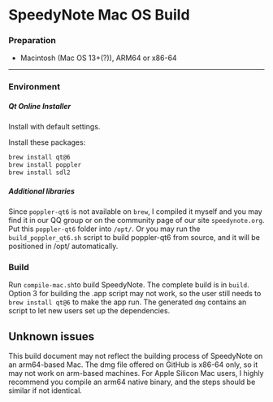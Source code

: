 # SpeedyNote Mac OS Build


### Preparation

- Macintosh (Mac OS 13+(?)), ARM64 or x86-64

---

### Environment

##### Qt Online Installer

Install with default settings.

Install these packages:

```zsh
brew install qt@6
brew install poppler
brew install sdl2

```
##### Additional libraries

Since `poppler-qt6` is not available on `brew`, I compiled it myself and you may find it in our QQ group or on the community page of our site `speedynote.org`. Put this `poppler-qt6`  folder into `/opt/`. Or you may run the `build_poppler_qt6.sh` script to build poppler-qt6 from source, and it will be positioned in /opt/ automatically. 

### Build

Run `compile-mac.sh`to build SpeedyNote. The complete build is in `build`. Option 3 for building the .app script may not work, so the user still needs to `brew install qt@6` to make the app run. The generated `dmg` contains an script to let new users set up the dependencies.

## Unknown issues

This build document may not reflect the building process of SpeedyNote on an arm64-based Mac. The dmg file offered on GitHub is x86-64 only, so it may not work on arm-based machines. For Apple Silicon Mac users, I highly recommend you compile an arm64 native binary, and the steps should be similar if not identical.


